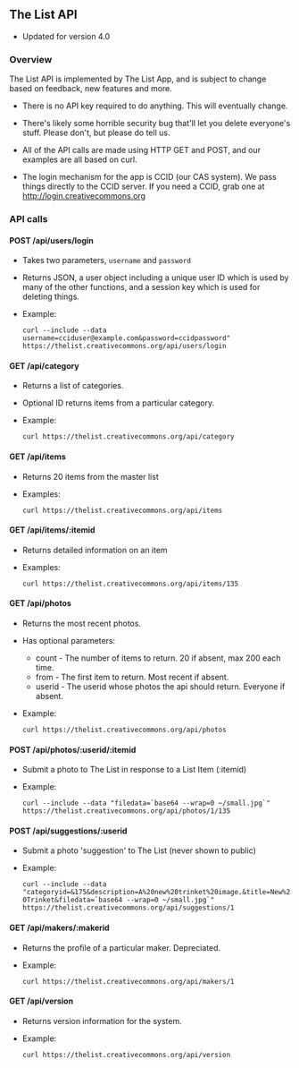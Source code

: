 ## The List API

* Updated for version 4.0

### Overview

The List API is implemented by The List App, and is subject to change based on feedback, new features and more.

* There is no API key required to do anything. This will eventually change.

* There's likely some horrible security bug that'll let you delete
  everyone's stuff. Please don't, but please do tell us.

* All of the API calls are made using HTTP GET and POST, and our
  examples are all based on curl.

* The login mechanism for the app is CCID (our CAS system). We pass things
  directly to the CCID server. If you need a CCID, grab one at
  http://login.creativecommons.org

### API calls

#### POST /api/users/login

* Takes two parameters, `username` and `password` 

* Returns JSON, a user object including a unique user ID which is used
  by many of the other functions, and a session key which is used for
  deleting things.

* Example:
  
  `curl --include --data username=cciduser@example.com&password=ccidpassword" https://thelist.creativecommons.org/api/users/login`

#### GET /api/category

* Returns a list of categories.

* Optional ID returns items from a particular category.

* Example:  
  
  `curl https://thelist.creativecommons.org/api/category`

#### GET /api/items

* Returns 20 items from the master list

* Examples:  
  
  `curl https://thelist.creativecommons.org/api/items`

#### GET /api/items/:itemid

* Returns detailed information on an item

* Examples:  
  
  `curl https://thelist.creativecommons.org/api/items/135`


#### GET /api/photos

* Returns the most recent photos.

* Has optional parameters:
  * count - The number of items to return. 20 if absent, max 200 each time.
  * from - The first item to return. Most recent if absent.
  * userid - The userid whose photos the api should return. Everyone if absent.

* Example:  
  
  `curl https://thelist.creativecommons.org/api/photos`


#### POST /api/photos/:userid/:itemid

* Submit a photo to The List in response to a List Item (:itemid)

* Example:  
  
  ``curl --include --data "filedata=`base64 --wrap=0 ~/small.jpg`" https://thelist.creativecommons.org/api/photos/1/135``

#### POST /api/suggestions/:userid

* Submit a photo 'suggestion' to The List (never shown to public)

* Example:  
  
  ``curl --include --data "categoryid=&175&description=A%20new%20trinket%20image.&title=New%20Trinket&filedata=`base64 --wrap=0 ~/small.jpg`" https://thelist.creativecommons.org/api/suggestions/1``

#### GET /api/makers/:makerid

* Returns the profile of a particular maker. Depreciated.

* Example:  
  
  `curl https://thelist.creativecommons.org/api/makers/1`


#### GET /api/version

* Returns version information for the system.

* Example:  
  
  `curl https://thelist.creativecommons.org/api/version`

